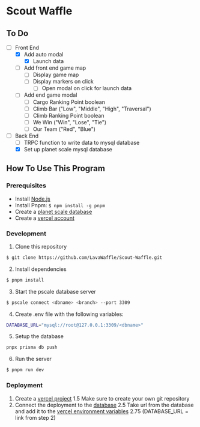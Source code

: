 # Scout Waffle

## To Do
- [ ] Front End
  - [x] Add auto modal
    - [x] Launch data
  - [ ] Add front end game map
    - [ ] Display game map
    - [ ] Display markers on click
      - [ ] Open modal on click for launch data
  - [ ] Add end game modal
    - [ ] Cargo Ranking Point boolean
    - [ ] Climb Bar ("Low", "Middle", "High", "Traversal")
    - [ ] Climb Ranking Point boolean
    - [ ] We Win ("Win", "Lose", "Tie")
    - [ ] Our Team ("Red", "Blue")
- [ ] Back End
  - [ ] TRPC function to write data to mysql database
  - [x] Set up planet scale mysql database

## How To Use This Program

### Prerequisites
- Install [Node.js](https://nodejs.org/en/download/)
- Install Pnpm: `$ npm install -g pnpm`
- Create a [planet scale database](https://docs.planetscale.com/docs/tutorials/planetscale-quick-start-guide)
- Create a [vercel account](https://vercel.com/signup)
### Development
1. Clone this repository
``` bash
$ git clone https://github.com/LavaWaffle/Scout-Waffle.git
```
2. Install dependencies
``` bash
$ pnpm install
```
3. Start the pscale database server
``` bash
$ pscale connect <dbname> <branch> --port 3309
```
4. Create .env file with the following variables:
``` bash
DATABASE_URL="mysql://root@127.0.0.1:3309/<dbname>"
```
5. Setup the database
``` bash
pnpx prisma db push
```
6. Run the server
``` bash
$ pnpm run dev
```

### Deployment
1. Create a [vercel project](https://vercel.com/new)
1.5 Make sure to create your own git repository
2. Connect the deployment to the [database](https://docs.planetscale.com/docs/tutorials/connect-any-application)
2.5 Take url from the database and add it to the [vercel environment variables](https://vercel.com/docs/concepts/projects/environment-variables)
2.75 (DATABASE_URL = link from step 2)


